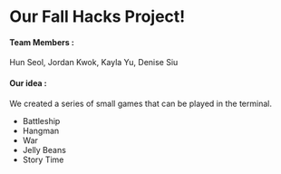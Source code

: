 
# Our Fall Hacks Project!
#### Team Members :
Hun Seol, Jordan Kwok, Kayla Yu, Denise Siu

#### Our idea : 
We created a series of small games that can be played in the terminal.
* Battleship
* Hangman
* War
* Jelly Beans
* Story Time

